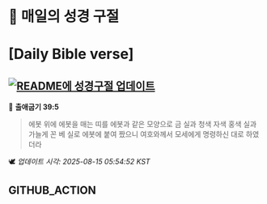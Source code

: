 # 🙏 매일의 성경 구절
# [Daily Bible verse]
## [![README에 성경구절 업데이트](https://github.com/DONGSUKA/first_test/actions/workflows/update-readme-bible.yml/badge.svg)](https://github.com/DONGSUKA/first_test/actions/workflows/update-readme-bible.yml)
<!-- START_BIBLE_VERSE -->
📖 **출애굽기 39:5**
> 에봇 위에 에봇을 매는 띠를 에봇과 같은 모양으로 금 실과 청색 자색 홍색 실과 가늘게 꼰 베 실로 에봇에 붙여 짰으니 여호와께서 모세에게 명령하신 대로 하였더라

🕊️ _업데이트 시각: 2025-08-15 05:54:52 KST_
  <!-- END_BIBLE_VERSE -->
## GITHUB_ACTION
